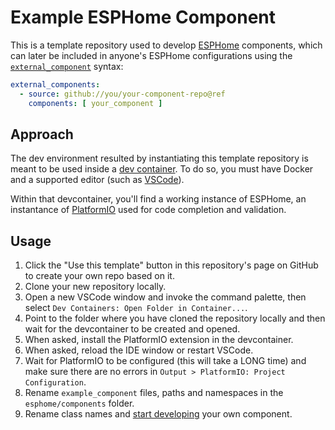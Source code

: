 # Example ESPHome Component

This is a template repository used to develop [ESPHome](http://esphome.io) components, which can later be included in anyone's ESPHome configurations using the [`external_component`](https://esphome.io/components/external_components.html#external-components) syntax:

```yaml
external_components:
  - source: github://you/your-component-repo@ref
    components: [ your_component ]
```

## Approach

The dev environment resulted by instantiating this template repository is meant to be used inside a [dev container](https://containers.dev/). To do so, you must have Docker and a supported editor (such as [VSCode](https://code.visualstudio.com/)).

Within that devcontainer, you'll find a working instance of ESPHome, an instantance of [PlatformIO](https://platformio.org/) used for code completion and validation.

## Usage

1. Click the "Use this template" button in this repository's page on GitHub to create your own repo based on it.
1. Clone your new repository locally.
1. Open a new VSCode window and invoke the command palette, then select `Dev Containers: Open Folder in Container...`.
1. Point to the folder where you have cloned the repository locally and then wait for the devcontainer to be created and opened.
1. When asked, install the PlatformIO extension in the devcontainer.
1. When asked, reload the IDE window or restart VSCode.
1. Wait for PlatformIO to be configured (this will take a LONG time) and make sure there are no errors in `Output > PlatformIO: Project Configuration`.
1. Rename `example_component` files, paths and namespaces in the `esphome/components` folder.
1. Rename class names and [start developing](https://developers.esphome.io/architecture/components/) your own component.
